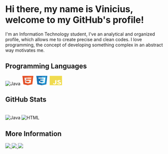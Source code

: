 

<div style="display: inline_block"><br>
  <h1> Hi there, my name is Vinicius, welcome to my GitHub's profile! </h1>
  <p> I'm an Information Technology student, I've an analytical and organized profile, which allows me to create precise and clean codes. I love programming, the concept of developing something complex in an abstract way motivates me.</p>

## Programming Languages
<img alt="Java" height="40" width="50" src="https://cdn.jsdelivr.net/gh/devicons/devicon/icons/java/java-original-wordmark.svg"> 
<img alt="HTML" height="30" width="40" src="https://raw.githubusercontent.com/devicons/devicon/master/icons/html5/html5-original.svg">
<img alt="CSS" height="30" width="40" src="https://raw.githubusercontent.com/devicons/devicon/master/icons/css3/css3-original.svg">
<img alt="JS" height="30" width="40" src="https://raw.githubusercontent.com/devicons/devicon/master/icons/javascript/javascript-plain.svg">        


## GitHub Stats
<div style="display: inline_block"><br>
  <img align="center" alt="Java" height="180cm"  src="https://github-readme-stats.vercel.app/api?username=Vinidsg&show_icons=true&theme=dark"> 
  <img align="center" alt="HTML" height="180cm"  src="https://github-readme-stats.vercel.app/api/top-langs/?username=Vinidsg&layout=compact&theme=dark">
</div>

## More Information
<div style="display: inline_block">
  <a href= "https://www.linkedin.com/in/vinicius-garcia-268274163/">  <img src="https://img.shields.io/badge/LinkedIn-0077B5?style=for-the-badge&logo=linkedin&logoColor=white"> </img></a>
  <a href= "https://wa.me/5511975665047">  <img src="https://img.shields.io/badge/WhatsApp-25D366?style=for-the-badge&logo=whatsapp&logoColor=white"> </img></a>
  <a href= "https://mailto:vinicius_souzagarcia@hotmail.com?subject=&body=">  <img src="[https://img.shields.io/badge/WhatsApp-25D366?style=for-the-badge&logo=whatsapp&logoColor=white](https://img.shields.io/badge/Microsoft_Outlook-0078D4?style=for-the-badge&logo=microsoft-outlook&logoColor=white)"> </img></a>
</div>
